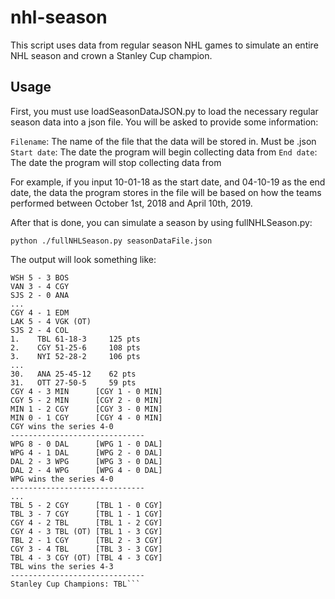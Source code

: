 # nhl-season

This script uses data from regular season NHL games to simulate an entire NHL season and crown a Stanley Cup champion.

## Usage

First, you must use loadSeasonDataJSON.py to load the necessary regular season data into a json file. You will be asked to provide some information:

  `Filename`: The name of the file that the data will be stored in. Must be .json
  `Start date`: The date the program will begin collecting data from
  `End date`: The date the program will stop collecting data from

For example, if you input 10-01-18 as the start date, and 04-10-19 as the end date, the data the program stores in the file will be based on how the teams performed between October 1st, 2018 and April 10th, 2019.

After that is done, you can simulate a season by using fullNHLSeason.py:

  `python ./fullNHLSeason.py seasonDataFile.json`

The output will look something like:

  ```TOR 2 - 4 MTL
  WSH 5 - 3 BOS     
  VAN 3 - 4 CGY     
  SJS 2 - 0 ANA
  ...
  CGY 4 - 1 EDM     
  LAK 5 - 4 VGK (OT)
  SJS 2 - 4 COL     
  1.	TBL	61-18-3 	125 pts
  2.	CGY	51-25-6 	108 pts
  3.	NYI	52-28-2 	106 pts
  ...
  30.	ANA	25-45-12 	62 pts
  31.	OTT	27-50-5 	59 pts
  CGY 4 - 3 MIN      [CGY 1 - 0 MIN]
  CGY 5 - 2 MIN      [CGY 2 - 0 MIN]
  MIN 1 - 2 CGY      [CGY 3 - 0 MIN]
  MIN 0 - 1 CGY      [CGY 4 - 0 MIN]
  CGY wins the series 4-0
  ------------------------------
  WPG 8 - 0 DAL      [WPG 1 - 0 DAL]
  WPG 4 - 1 DAL      [WPG 2 - 0 DAL]
  DAL 2 - 3 WPG      [WPG 3 - 0 DAL]
  DAL 2 - 4 WPG      [WPG 4 - 0 DAL]
  WPG wins the series 4-0
  ------------------------------
  ...
  TBL 5 - 2 CGY      [TBL 1 - 0 CGY]
  TBL 3 - 7 CGY      [TBL 1 - 1 CGY]
  CGY 4 - 2 TBL      [TBL 1 - 2 CGY]
  CGY 4 - 3 TBL (OT) [TBL 1 - 3 CGY]
  TBL 2 - 1 CGY      [TBL 2 - 3 CGY]
  CGY 3 - 4 TBL      [TBL 3 - 3 CGY]
  TBL 4 - 3 CGY (OT) [TBL 4 - 3 CGY]
  TBL wins the series 4-3
  ------------------------------
  Stanley Cup Champions: TBL```
